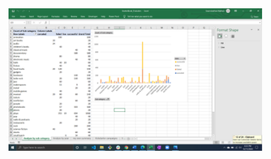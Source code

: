 
<img src="https://github.com/BanuNathan/Banu-Bootcamp-HW/blob/main/Excel%20HW1/Screenshot%20(3).png" width="500"> 
